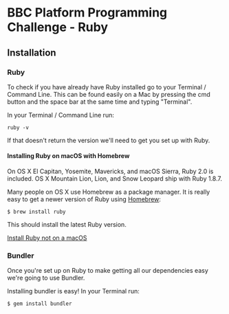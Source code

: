 # BBC Platform Programming Challenge - Ruby

## Installation

### Ruby
To check if you have already have Ruby installed go to your Terminal / Command Line.
This can be found easily on a Mac by pressing the cmd button and the space bar at the same time and typing "Terminal".

In your Terminal / Command Line run:

```
ruby -v
```

If that doesn't return the version we'll need to get you set up with Ruby. 

#### Installing Ruby on macOS with Homebrew
On OS X El Capitan, Yosemite, Mavericks, and macOS Sierra, Ruby 2.0 is included. OS X Mountain Lion, Lion, and Snow Leopard ship with Ruby 1.8.7.

Many people on OS X use Homebrew as a package manager. It is really easy to get a newer version of Ruby using [Homebrew](https://brew.sh/):

```
$ brew install ruby
```

This should install the latest Ruby version.

[Install Ruby not on a macOS](https://www.ruby-lang.org/en/documentation/installation/)

### Bundler
Once you're set up on Ruby to make getting all our dependencies easy we're going to use Bundler.

Installing bundler is easy! In your Terminal run: 

```
$ gem install bundler
```

